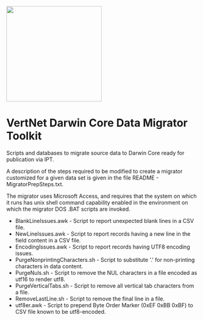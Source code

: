 <img src="https://github.com/VertNet/toolkit/blob/develop/VertNet Migrator Toolkit Logo.png" height="250"><br>
# VertNet Darwin Core Data Migrator Toolkit


Scripts and databases to migrate source data to Darwin Core ready for publication via IPT.

A description of the steps required to be modified to create a migrator customized for a given data set is given in the file README - MigratorPrepSteps.txt.

The migrator uses Microsoft Access, and requires that the system on which it runs has unix shell command capability enabled in the environment on which the migrator DOS .BAT scripts are invoked.

- BlankLineIssues.awk - Script to report unexpected blank lines in a CSV file.
- NewLineIssues.awk - Script to report records having a new line in the field content in a CSV file.
- EncodingIssues.awk - Script to report records having UTF8 encoding issues.
- PurgeNonprintingCharacters.sh - Script to substitute '.' for non-printing characters in data content.
- PurgeNuls.sh - Script to remove the NUL characters in a file encoded as utf16 to render utf8.
- PurgeVerticalTabs.sh - Script to remove all vertical tab characters from a file.
- RemoveLastLine.sh - Script to remove the final line in a file.
- utf8er.awk - Script to prepend Byte Order Marker (0xEF 0xBB 0xBF) to CSV file known to be utf8-encoded.
